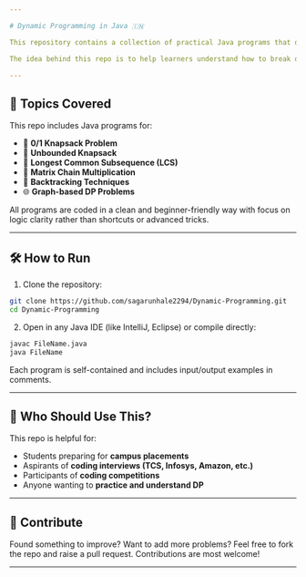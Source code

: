 ```yaml
---

# Dynamic Programming in Java 🇮🇳

This repository contains a collection of practical Java programs that demonstrate various **Dynamic Programming** techniques. These are some of the most common problems asked in technical interviews and competitive programming contests.

The idea behind this repo is to help learners understand how to break down complex problems into sub-problems using dynamic programming — with clear and working Java implementations.

---
```


## 📘 Topics Covered

This repo includes Java programs for:

* 🧳 **0/1 Knapsack Problem**
* 🧮 **Unbounded Knapsack**
* 🔁 **Longest Common Subsequence (LCS)**
* 📐 **Matrix Chain Multiplication**
* 🧭 **Backtracking Techniques**
* 🌐 **Graph-based DP Problems**

All programs are coded in a clean and beginner-friendly way with focus on logic clarity rather than shortcuts or advanced tricks.

---

## 🛠️ How to Run

1. Clone the repository:

```bash
git clone https://github.com/sagarunhale2294/Dynamic-Programming.git
cd Dynamic-Programming
```

2. Open in any Java IDE (like IntelliJ, Eclipse) or compile directly:

```bash
javac FileName.java
java FileName
```

Each program is self-contained and includes input/output examples in comments.

---

## 🙌 Who Should Use This?

This repo is helpful for:

* Students preparing for **campus placements**
* Aspirants of **coding interviews (TCS, Infosys, Amazon, etc.)**
* Participants of **coding competitions**
* Anyone wanting to **practice and understand DP**

---

## 🤝 Contribute

Found something to improve? Want to add more problems? Feel free to fork the repo and raise a pull request. Contributions are most welcome!

---
